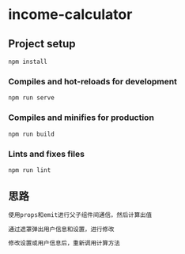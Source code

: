 # income-calculator

## Project setup
```
npm install
```

### Compiles and hot-reloads for development
```
npm run serve
```

### Compiles and minifies for production
```
npm run build
```

### Lints and fixes files
```
npm run lint
```



## 思路

```tex
使用props和emit进行父子组件间通信，然后计算出值

通过遮罩弹出用户信息和设置，进行修改

修改设置或用户信息后，重新调用计算方法
```

